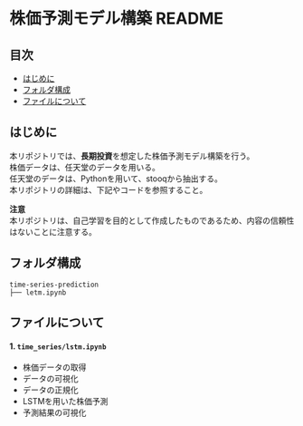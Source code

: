 # 株価予測モデル構築 README

## 目次
- [はじめに](#はじめに)
- [フォルダ構成](#フォルダ構成)
- [ファイルについて](#ファイルについて)

## はじめに
本リポジトリでは、**長期投資**を想定した株価予測モデル構築を行う。  
株価データは、任天堂のデータを用いる。  
任天堂のデータは、Pythonを用いて、stooqから抽出する。  
本リポジトリの詳細は、下記やコードを参照すること。

**注意**  
本リポジトリは、自己学習を目的として作成したものであるため、内容の信頼性はないことに注意する。

## フォルダ構成
```
time-series-prediction
├── letm.ipynb
```

## ファイルについて
#### 1. `time_series/lstm.ipynb`
- 株価データの取得
- データの可視化
- データの正規化
- LSTMを用いた株価予測
- 予測結果の可視化